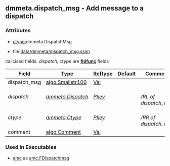## dmmeta.dispatch_msg - Add message to a dispatch


### Attributes
<a href="#attributes"></a>
<!-- dev.mdmark  mdmark:MDSECTION  state:BEG_AUTO  param:Attributes -->
* [ctype:](/txt/ssimdb/dmmeta/ctype.md)dmmeta.DispatchMsg

* file:[data/dmmeta/dispatch_msg.ssim](/data/dmmeta/dispatch_msg.ssim)

italicised fields: *dispatch, ctype* are [**fldfunc**](/txt/ssim.md#fldfunc) fields

|Field|[Type](/txt/ssimdb/dmmeta/ctype.md)|[Reftype](/txt/ssimdb/dmmeta/reftype.md)|Default|Comment|
|---|---|---|---|---|
|dispatch_msg|[algo.Smallstr100](/txt/protocol/algo/README.md#algo-smallstr100)|[Val](/txt/exe/amc/reftypes.md#val)|||
|*dispatch*|*[dmmeta.Dispatch](/txt/ssimdb/dmmeta/dispatch.md)*|*[Pkey](/txt/exe/amc/reftypes.md#pkey)*||*<br>/RL of dispatch_msg*|
|*ctype*|*[dmmeta.Ctype](/txt/ssimdb/dmmeta/ctype.md)*|*[Pkey](/txt/exe/amc/reftypes.md#pkey)*||*<br>/RR of dispatch_msg*|
|comment|[algo.Comment](/txt/protocol/algo/Comment.md)|[Val](/txt/exe/amc/reftypes.md#val)|||

<!-- dev.mdmark  mdmark:MDSECTION  state:END_AUTO  param:Attributes -->

### Used In Executables
<a href="#used-in-executables"></a>
<!-- dev.mdmark  mdmark:MDSECTION  state:BEG_AUTO  param:ImdbUses -->

* [amc](/txt/exe/amc/internals.md) as [amc.FDispatchmsg](/txt/exe/amc/internals.md#amc-fdispatchmsg)

<!-- dev.mdmark  mdmark:MDSECTION  state:END_AUTO  param:ImdbUses -->

